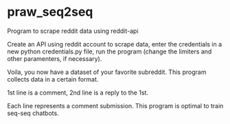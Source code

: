 # praw_seq2seq
Program to scrape reddit data using reddit-api

Create an API using reddit account to scrape data,
enter the credentials in a new python credentials.py file,
run the program (change the limiters and other paramenters, if necessary).

Voila, you now have a dataset of your favorite subreddit. This program collects data in a certain format.

1st line is a comment,
2nd line is a reply to the 1st.

Each line represents a comment submission.
This program is optimal to train seq-seq chatbots.
